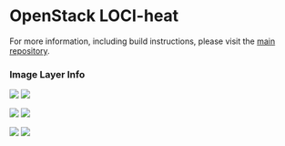 # OpenStack LOCI-heat

For more information, including build instructions, please visit the [main repository](https://github.com/openstack/loci).

### Image Layer Info
[![](https://images.microbadger.com/badges/version/openstackloci/heat:debian.svg)](https://microbadger.com/images/openstackloci/heat:latest "openstackloci/heat:latest") [![](https://images.microbadger.com/badges/image/openstackloci/heat:latest.svg)](https://microbadger.com/images/openstackloci/heat:latest "openstackloci/heat:latest")

[![](https://images.microbadger.com/badges/version/openstackloci/heat:ubuntu.svg)](https://microbadger.com/images/openstackloci/heat:ubuntu "openstackloci/heat:ubuntu") [![](https://images.microbadger.com/badges/image/openstackloci/heat:ubuntu.svg)](https://microbadger.com/images/openstackloci/heat:ubuntu "openstackloci/heat:ubuntu")

[![](https://images.microbadger.com/badges/version/openstackloci/heat:centos.svg)](https://microbadger.com/images/openstackloci/heat:centos "openstackloci/heat:centos") [![](https://images.microbadger.com/badges/image/openstackloci/heat:centos.svg)](https://microbadger.com/images/openstackloci/heat:centos "openstackloci/heat:centos")
